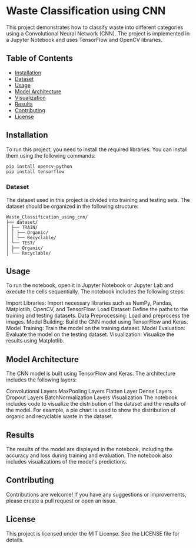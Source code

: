 # Waste Classification using CNN

This project demonstrates how to classify waste into different categories using a Convolutional Neural Network (CNN). The project is implemented in a Jupyter Notebook and uses TensorFlow and OpenCV libraries.

## Table of Contents

- [Installation](#installation)
- [Dataset](#dataset)
- [Usage](#usage)
- [Model Architecture](#model-architecture)
- [Visualization](#visualization)
- [Results](#results)
- [Contributing](#contributing)
- [License](#license)

## Installation

To run this project, you need to install the required libraries. You can install them using the following commands:

```bash
pip install opencv-python
pip install tensorflow
```

### Dataset

The dataset used in this project is divided into training and testing sets. The dataset should be organized in the following structure:

```
Waste_Classification_using_cnn/
├── dataset/
│ ├── TRAIN/
│ │ ├── Organic/
│ │ └── Recyclable/
│ └── TEST/
│ ├── Organic/
│ └── Recyclable/
```

## Usage

To run the notebook, open it in Jupyter Notebook or Jupyter Lab and execute the cells sequentially. The notebook includes the following steps:

Import Libraries: Import necessary libraries such as NumPy, Pandas, Matplotlib, OpenCV, and TensorFlow.
Load Dataset: Define the paths to the training and testing datasets.
Data Preprocessing: Load and preprocess the images.
Model Building: Build the CNN model using TensorFlow and Keras.
Model Training: Train the model on the training dataset.
Model Evaluation: Evaluate the model on the testing dataset.
Visualization: Visualize the results using Matplotlib.

## Model Architecture

The CNN model is built using TensorFlow and Keras. The architecture includes the following layers:

Convolutional Layers
MaxPooling Layers
Flatten Layer
Dense Layers
Dropout Layers
BatchNormalization Layers
Visualization
The notebook includes code to visualize the distribution of the dataset and the results of the model. For example, a pie chart is used to show the distribution of organic and recyclable waste in the dataset.

## Results

The results of the model are displayed in the notebook, including the accuracy and loss during training and evaluation. The notebook also includes visualizations of the model's predictions.

## Contributing

Contributions are welcome! If you have any suggestions or improvements, please create a pull request or open an issue.

## License

This project is licensed under the MIT License. See the LICENSE file for details.
